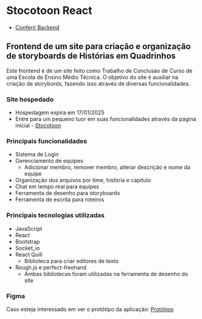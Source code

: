 
# Stocotoon React

- [Conferir Backend](https://stocotoon.netlify.app/)

## Frontend de um site para criação e organização de storyboards de Histórias em Quadrinhos

Este frontend é de um site feito como Trabalho de Conclusão de Curso de uma Escola de Ensino Médio Técnica. O objetivo do site é auxiliar na criação de storybords, fazendo isso através de diversas funcionalidades.

### Site hospedado 
- Hospedagem expira em 17/01/2025
- Entre para um pequeno tuor em suas funcionalidades através da página inicial - [Stocotoon](https://stocotoon.netlify.app/)

### Principais funcionalidades
- Sistema de Login
- Gerenciamento de equipes
  - Adicionar membro, remover membro, alterar descrição e nome da equipe
- Organização dos arquivos por time, história e capítulo
- Chat em tempo real para equipes
- Ferramenta de desenho para storyboards
- Ferramenta de escrita para roteiros

### Principais tecnologias utilizadas
- JavaScript
- React
- Bootstrap
- Socket_io
- React Quill
  - Biblioteca para criar editores de texto
- Rough.js e perfect-freehand
  - Ambas bibliotecas foram utilizadas na ferramenta de desenho do site

### Figma
Caso esteja interessado em ver o protótipo da aplicação: [Protótipo](https://www.figma.com/design/cSQHWSH6XybpKRTxox5FRz/Site---Stocotoon?node-id=0-1&t=cKe3xaoQU11QaWn9-1)


